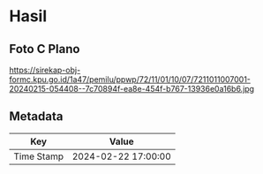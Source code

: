 # Hasil

## Foto C Plano

https://sirekap-obj-formc.kpu.go.id/1a47/pemilu/ppwp/72/11/01/10/07/7211011007001-20240215-054408--7c70894f-ea8e-454f-b767-13936e0a16b6.jpg


## Metadata

| Key        | Value               |
| ---------- | ------------------- |
| Time Stamp | 2024-02-22 17:00:00 |



